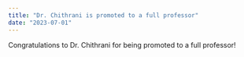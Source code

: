 ```yaml
---
title: "Dr. Chithrani is promoted to a full professor"
date: "2023-07-01"
---
```


Congratulations to Dr. Chithrani for being promoted to a full professor!
